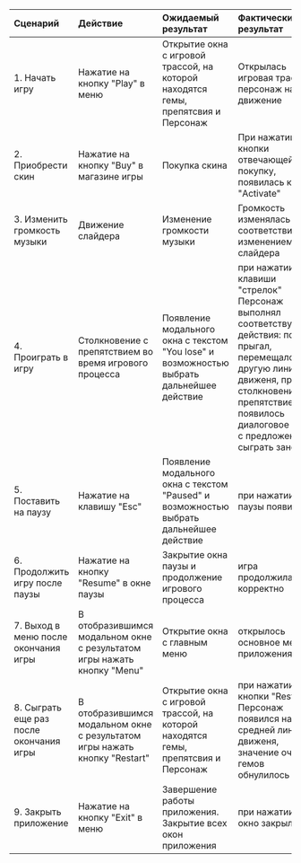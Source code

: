 |Сценарий|Действие|Ожидаемый результат|Фактический результат| Оценка|
|:---|:---|:---|:---|:---|
|1. Начать игру|Нажатие на кнопку "Play" в меню|Открытие окна с игровой трассой, на которой находятся гемы, препятсвия и Персонаж| Открылась игровая трасса, персонаж начал движение| выполнено|
|2. Приобрести скин|Нажатие на кнопку "Buy" в магазине игры|Покупка скина|При нажатии кнопки отвечающей за покупку, появилась кнопка "Activate"| выполнено |
|3. Изменить громкость музыки|Движение слайдера|Изменение громкости музыки|Громкость изменялась в соответствии с изменением слайдера |выполнено |
|4. Проиграть в игру|Столкновение с препятствием во время игрового процесса|Появление модального окна с текстом "You lose" и возможностью выбрать дальнейшее действие|при нажатии на клавиши "стрелок" Персонаж выполнял соответствующие действия: полз, прыгал, перемещался на другую линию движеня, при столкновении с препятствием появилось диалоговое окно с предложением сыграть заново |выполнено |
|5. Поставить на паузу|Нажатие на клавишу "Esc"|Появление модального окна с текстом "Paused" и возможностью выбрать дальнейшее действие|при нажатии окно паузы появилось|выполнено |
|6. Продолжить игру после паузы|Нажатие на кнопку "Resume" в окне паузы|Закрытие окна паузы и продолжение игрового процесса| игра продолжилась корректно|выполнено |
|7. Выход в меню после окончания игры|В отобразившимся модальном окне с результатом игры нажать кнопку "Menu"|Открытие окна с главным меню|открылось основное меню приложения |выполнено |
|8. Сыграть еще раз после окончания игры|В отобразившимся модальном окне с результатом игры нажать кнопку "Restart"|Открытие окна с игровой трассой, на которой находятся гемы, препятсвия и Персонаж|при нажатии кнопки "Restart" Персонаж появился на средней линии движеня, значение очков и гемов обнулилось |выполнено |
|9. Закрыть приложение|Нажатие на кнопку "Exit" в меню|Завершение работы приложения. Закрытие всех окон приложения|при нажатии, окно закрылось |выполнено |
